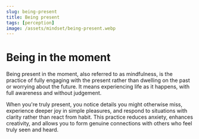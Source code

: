 ```yaml
---
slug: being-present
title: Being present
tags: [perception]
image: /assets/mindset/being-present.webp
---
```


# Being in the moment

<!-- truncate -->

Being present in the moment, also referred to as mindfulness, is the practice of fully engaging with
the present rather than dwelling on the past or worrying about the future. It means experiencing
life as it happens, with full awareness and without judgement.

When you're truly present, you notice details you might otherwise miss, experience deeper joy in
simple pleasures, and respond to situations with clarity rather than react from habit. This practice
reduces anxiety, enhances creativity, and allows you to form genuine connections with others who
feel truly seen and heard.
